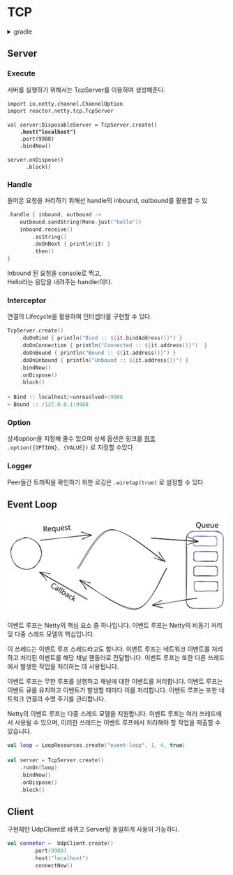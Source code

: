# TCP

<details>

<summary>gradle</summary>

```
repositories {
    maven { url 'https://repo.spring.io/milestone' }
    mavenCentral()
}

dependencies {
    testImplementation 'org.jetbrains.kotlin:kotlin-test'
    implementation platform('io.projectreactor:reactor-bom:2020.0.24')
    implementation 'io.projectreactor.netty:reactor-netty-core'
    implementation 'io.projectreactor.netty:reactor-netty-http'
}
```

</details>

## Server

### Execute

서버를 실행하기 위해서는 TcpServer를 이용하여 생성해준다.

<pre class="language-kotlin" data-title="" data-overflow="wrap"><code class="lang-kotlin">import io.netty.channel.ChannelOption
import reactor.netty.tcp.TcpServer

val server:DisposableServer = TcpServer.create()
<strong>    .host("localhost")
</strong>    .port(9988)
    .bindNow()
    
server.onDispose()
      .block()
</code></pre>

### Handle

들어온 요청을 처리하기 위해선 handle의 inbound, outbound를 활용할 수 있

```kotlin
.handle { inbound, outbound ->
    outbound.sendString(Mono.just("hello"))
    inbound.receive()
        .asString()
        .doOnNext { println(it) }
        .then()
}
```

Inbound 된 요청을 console로 찍고,\
Hello라는 응답을 내려주는 handler이다.

### Interceptor

연결의 Lifecycle을 활용하여 인터셉터를 구현할 수 있다.

```kotlin
TcpServer.create()
    .doOnBind { println("Bind :: ${it.bindAddress()}") }
    .doOnConnection { println("Connected :: ${it.address()}")  }
    .doOnBound { println("Bound :: ${it.address()}") }
    .doOnUnbound { println("Unbound :: ${it.address()}") }
    .bindNow()
    .onDispose()
    .block()
    
> Bind :: localhost/<unresolved>:9988
> Bound :: /127.0.0.1:9988
```

### Option

상세option을 지정해 줄수 있으며 상세 옵션은 링크를 [참조](https://docs.oracle.com/javase/8/docs/technotes/guides/net/socketOpt.html) \
`.option({OPTION}, {VALUE})` 로 지정할 수있다

### Logger

Peer들간 트래픽을 확인하기 위한 로깅은 `.wiretap(true)`  로 설정할 수 있다



## Event Loop

<img src="../../../../.gitbook/assets/file.excalidraw (1) (1).svg" alt="" class="gitbook-drawing">

이벤트 루프는 Netty의 핵심 요소 중 하나입니다. 이벤트 루프는 Netty의 비동기 처리 및 다중 스레드 모델의 핵심입니다.

이 쓰레드는 이벤트 루프 스레드라고도 합니다. 이벤트 루프는 네트워크 이벤트를 처리하고 처리된 이벤트를 해당 채널 핸들러로 전달합니다. 이벤트 루프는 또한 다른 쓰레드에서 발생한 작업을 처리하는 데 사용됩니다.

이벤트 루프는 무한 루프를 실행하고 채널에 대한 이벤트를 처리합니다. 이벤트 루프는 이벤트 큐를 유지하고 이벤트가 발생할 때마다 이를 처리합니다. 이벤트 루프는 또한 네트워크 연결의 수명 주기를 관리합니다.

Netty의 이벤트 루프는 다중 스레드 모델을 지원합니다. 이벤트 루프는 여러 쓰레드에서 사용될 수 있으며, 이러한 쓰레드는 이벤트 루프에서 처리해야 할 작업을 제출할 수 있습니다.

```kotlin
val loop = LoopResources.create("event-loop", 1, 4, true)

val server = TcpServer.create()
    .runOn(loop)
    .bindNow()
    .onDispose()
    .block()
```



## Client

구현체만 UdpClient로 바뀌고 Server랑 동일하게 사용이 가능하다.

```kotlin
val connetor =  UdpClient.create()
        .port(9988)
        .host("localhost")
        .connectNow()
```

